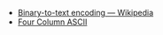 - [Binary-to-text encoding — Wikipedia](https://en.wikipedia.org/wiki/Binary-to-text_encoding)
- [Four Column ASCII](https://garbagecollected.org/2017/01/31/four-column-ascii/)